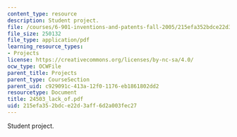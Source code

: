 ```yaml
---
content_type: resource
description: Student project.
file: /courses/6-901-inventions-and-patents-fall-2005/215efa352bdce22d3aff6d2a003fec27_24503_lack_of.pdf
file_size: 250132
file_type: application/pdf
learning_resource_types:
- Projects
license: https://creativecommons.org/licenses/by-nc-sa/4.0/
ocw_type: OCWFile
parent_title: Projects
parent_type: CourseSection
parent_uid: c929091c-413a-12f0-1176-eb1861802dd2
resourcetype: Document
title: 24503_lack_of.pdf
uid: 215efa35-2bdc-e22d-3aff-6d2a003fec27
---
```

Student project.